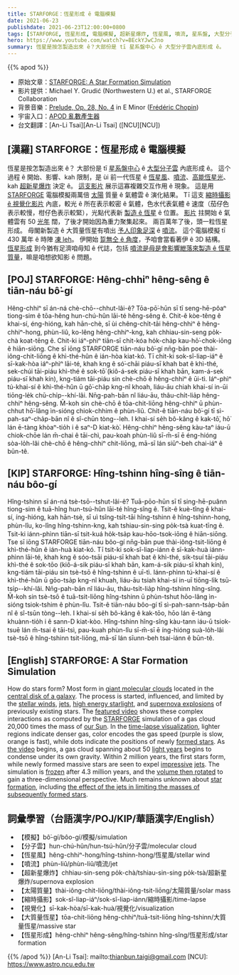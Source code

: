 ```yaml
---
title: STARFORGE：恆星形成 ê 電腦模擬
date: 2021-06-23
publishdate: 2021-06-23T12:00:00+0800
tags: [STARFORGE, 恆星形成, 電腦模擬, 超新星爆炸, 恆星風, 噴流, 星系盤, 大型分子雲, 3D 結構, 縮時攝影]
hero: https://www.youtube.com/watch?v=BEckYJwCJno
summary: 恆星是按怎製造出來 ê？大部份是 tī 星系盤中心 ê 大型分子雲內底形成 ê。
---
```


{{% apod %}}

- 原始文章：[STARFORGE: A Star Formation Simulation](https://apod.nasa.gov/apod/ap210623.html)
- 影片提供：Michael Y. Grudić (Northwestern U.) et al., STARFORGE Collaboration
- 背景音樂：[Prelude, Op. 28, No. 4](https://en.wikipedia.org/wiki/Prelude,_Op._28,_No._4_(Chopin)) in E Minor ([Frédéric Chopin](https://en.wikipedia.org/wiki/Fr%C3%A9d%C3%A9ric_Chopin))
- 宇宙入口：[APOD 亂數產生器](https://apod.nasa.gov/apod/random_apod.html)
- 台文翻譯：[An-Li Tsai][An-Li Tsai] ([NCU][NCU])

## [漢羅] STARFORGE：恆星形成 ê 電腦模擬
恆星是按怎製造出來 ê？
大部份是 tī [星系盤中心][central disk of a galaxy] ê [大型分子雲][giant molecular clouds] 內底形成 ê。
這个過程 ê 開始、影響、kah 限制，是 ùi 前一代恆星 ê [恆星風][stellar winds]、[噴流][jets 1]、[高能恆星光][high energy starlight]、kah [超新星爆炸][supernova explosions] 決定 ê。
[這支影片][featured video] 展示這寡複雜交互作用 ê 現象。
這是用 [STARFORGE][STARFORGE] 電腦模擬兩萬倍 [太陽][our Sun] 質量 ê 氣體雲 ê 演化結果。
Tī 這支 [縮時攝影 ê 視覺化影片][time-lapse visualization] 內底，較光 ê 所在表示較密 ê 氣體，色水代表氣體 ê 速度（茄仔色表示較慢，柑仔色表示較緊），光點代表新 [製造 ê 恆星][formed stars] ê 位置。
[影片][the video] 拄開始 ê 氣體雲有 50 [光年][light years] 闊，了後才開始因為重力聚集起來。
兩百萬年了後，頭一粒恆星形成。
毋閣新製造 ê 大質量恆星有噴出 [予人印象足深][impressive] ê [噴流][jets 2]。
這个電腦模擬 tī 430 萬年 ê 時陣 [凍 leh][frozen]。
伊開始 [踅無仝 ê 角度][volume then rotated]，予咱會當看著伊 ê 3D 結構。
[恆星形成][star formation] 到今猶有足濟咱毋知 ê 代誌，包括 [噴流是毋是會影響紲落來製造 ê 恆星質量][the effect of the jets in limiting the masses of subsequently formed stars]，嘛是咱想欲知影 ê 問題。

## [POJ] STARFORGE: Hêng-chhiⁿ hêng-sêng ê tiān-náu bô͘-gí
Hêng-chhiⁿ sī án-ná chè-chō--chhut-lâi-ê?
Tōa-pō͘-hūn sī tī seng-hē-pôaⁿ tiong-sim ê tōa-hêng hun-chú-hûn lāi-té hêng-sêng ê.
Chit-ê kòe-têng ê khai-sí, éng-hióng, kah hān-chè, sī ùi chêng-chi̍t-tāi hêng-chhiⁿ ê hêng-chhiⁿ-hong, phùn-liû, ko-lêng hêng-chhiⁿ-kng, kah chhiau-sin-seng po̍k-chà koat-tēng ê.
Chit-ki iáⁿ-phìⁿ tiān-sī chit-kóa ho̍k-cha̍p kau-hō͘-chok-iōng ê hiān-siōng.
Che sī iōng STARFORGE tiān-náu bô͘-gí nn̄g-bān poe thài-iông-chit-liōng ê khì-thé-hûn ê ián-hòa kiat-kó.
Tī chit-ki sok-sî-liap-iáⁿ ê sī-kak-hòa iáⁿ-phìⁿ lāi-té, khah kng ê só͘-chāi piáu-sī khah bat ê khì-thé, sek-chúi tāi-piáu khì-thé ê sok-tō͘ (kiô-á-sek piáu-sī khah bān, kam-á-sek piáu-sī khah kín), kng-tiám tāi-piáu sin chè-chō ê hêng-chhiⁿ ê ūi-tì.
Iáⁿ-phìⁿ tú-khai-sí ê khì-thé-hûn ū gō͘-cha̍p kng-nî khoah, liáu-āu chiah khai-sí in-ūi tiōng-le̍k chū-chi̍p--khí-lâi.
Nn̄g-pah-bān nî liáu-āu, thâu-chi̍t-lia̍p hêng-chhiⁿ hêng-sêng.
M̄-koh sin chè-chō ê tōa-chit-liōng hêng-chhiⁿ ū phùn-chhut hō͘-lâng ìn-sióng chiok-chhim ê phùn-liû.
Chit-ê tiān-náu bô͘-gí tī sì-pah-saⁿ-cha̍p-bān nî ê sî-chūn tòng--leh.
I khai-sí se̍h bô-kâng ê kak-tō͘, hō͘ lán ē-tàng khòaⁿ-tio̍h i ê saⁿ-D kiat-kò͘.
Hêng-chhiⁿ hêng-sêng kàu-taⁿ iáu-ū chiok-chōe lán m̄-chai ê tāi-chì, pau-koah phùn-liû sī-m̄-sī ē éng-hióng sòa-lo̍h-lâi chè-chō ê hêng-chhiⁿ chit-liōng, mā-sī lán siūⁿ-beh chai-iáⁿ ê būn-tê.

## [KIP] STARFORGE: Hîng-tshinn hîng-sîng ê tiān-náu bôo-gí
Hîng-tshinn sī án-ná tsè-tsō--tshut-lâi-ê?
Tuā-pōo-hūn sī tī sing-hē-puânn tiong-sim ê tuā-hîng hun-tsú-hûn lāi-té hîng-sîng ê.
Tsit-ê kuè-tîng ê khai-sí, íng-hióng, kah hān-tsè, sī uì tsîng-tsi̍t-tāi hîng-tshinn ê hîng-tshinn-hong, phùn-lîu, ko-lîng hîng-tshinn-kng, kah tshiau-sin-sing po̍k-tsà kuat-tīng ê.
Tsit-ki iánn-phìnn tiān-sī tsit-kuá ho̍k-tsa̍p kau-hōo-tsok-iōng ê hiān-siōng.
Tse sī iōng STARFORGE tiān-náu bôo-gí nn̄g-bān pue thài-iông-tsit-liōng ê khì-thé-hûn ê ián-huà kiat-kó.
Tī tsit-ki sok-sî-liap-iánn ê sī-kak-huà iánn-phìnn lāi-té, khah kng ê sóo-tsāi piáu-sī khah bat ê khì-thé, sik-tsuí tāi-piáu khì-thé ê sok-tōo (kiô-á-sik piáu-sī khah bān, kam-á-sik piáu-sī khah kín), kng-tiám tāi-piáu sin tsè-tsō ê hîng-tshinn ê uī-tì.
Iánn-phìnn tú-khai-sí ê khì-thé-hûn ū gōo-tsa̍p kng-nî khuah, liáu-āu tsiah khai-sí in-uī tiōng-li̍k tsū-tsi̍p--khí-lâi.
Nn̄g-pah-bān nî liáu-āu, thâu-tsi̍t-lia̍p hîng-tshinn hîng-sîng.
M̄-koh sin tsè-tsō ê tuā-tsit-liōng hîng-tshinn ū phùn-tshut hōo-lâng ìn-sióng tsiok-tshim ê phùn-lîu.
Tsit-ê tiān-náu bôo-gí tī sì-pah-sann-tsa̍p-bān nî ê sî-tsūn tòng--leh.
I khai-sí se̍h bô-kâng ê kak-tōo, hōo lán ē-tàng khuànn-tio̍h i ê sann-D kiat-kòo.
Hîng-tshinn hîng-sîng kàu-tann iáu-ū tsiok-tsuē lán m̄-tsai ê tāi-tsì, pau-kuah phùn-lîu sī-m̄-sī ē íng-hióng suà-lo̍h-lâi tsè-tsō ê hîng-tshinn tsit-liōng, mā-sī lán sīunn-beh tsai-iánn ê būn-tê.



## [English] STARFORGE: A Star Formation Simulation
How do stars form?
Most form in [giant molecular clouds][giant molecular clouds] located in the [central disk of a galaxy][central disk of a galaxy].
The process is started, influenced, and limited by the [stellar winds][stellar winds], [jets][jets 1], [high energy starlight][high energy starlight], and [supernova explosions][supernova explosions] of previously existing stars.
The [featured video][featured video] shows these complex interactions as computed by the [STARFORGE][STARFORGE] simulation of a gas cloud 20,000 times the mass of [our Sun][our Sun].
In the [time-lapse visualization][time-lapse visualization], lighter regions indicate denser gas, color encodes the gas speed (purple is slow, orange is fast), while dots indicate the positions of newly [formed stars][formed stars].
As [the video][the video] begins, a gas cloud spanning about 50 [light years][light years] begins to condense under its own gravity.
Within 2 million years, the first stars form, while newly formed massive stars are seen to expel [impressive][impressive] [jets][jets 2].
The simulation is [frozen][frozen] after 4.3 million years, and the [volume then rotated][volume then rotated] to gain a three-dimensional perspective.
Much remains unknown about [star formation][star formation], including [the effect of the jets in limiting the masses of subsequently formed stars][the effect of the jets in limiting the masses of subsequently formed stars].

## 詞彙學習（台語漢字/POJ/KIP/華語漢字/English）

- 【模擬】bô͘-gí/bôo-gí/模擬/simulation
- 【分子雲】hun-chú-hûn/hun-tsú-hûn/分子雲/molecular cloud
- 【恆星風】hêng-chhiⁿ-hong/hîng-tshinn-hong/恆星風/stellar wind
- 【噴流】phùn-liû/phùn-liû/噴流/jet
- 【超新星爆炸】chhiau-sin-seng po̍k-chà/tshiau-sin-sing po̍k-tsà/超新星爆炸/supernova explosion
- 【太陽質量】thài-iông-chit-liōng/thài-iông-tsit-liōng/太陽質量/solar mass
- 【縮時攝影】sok-sî-liap-iáⁿ/sok-sî-liap-iánn/縮時攝影/time-lapse
- 【視覺化】sī-kak-hòa/sī-kak-huà/視覺化/visualization
- 【大質量恆星】tōa-chit-liōng hêng-chhiⁿ/tuā-tsit-liōng hîng-tshinn/大質量恆星/massive star
- 【恆星形成】hêng-chhiⁿ hêng-sêng/hîng-tshinn hîng-sîng/恆星形成/star formation



{{% /apod %}}
[An-Li Tsai]: mailto:thianbun.taigi@gmail.com
[NCU]: https://www.astro.ncu.edu.tw

[giant molecular clouds]:https://apod.nasa.gov/apod/ap210502.html
[central disk of a galaxy]:https://astrobites.org/2013/04/17/the-whirlpool-galaxy-like-youve-never-seen-it-before/
[stellar winds]:https://astronomy.swin.edu.au/cosmos/S/Stellar+Winds
[jets 1]:https://astronomy.swin.edu.au/cosmos/S/stellar+jets
[high energy starlight]:https://en.wikipedia.org/wiki/Ionizing_radiation
[supernova explosions]:https://apod.nasa.gov/apod/ap210118.html
[featured video]:https://youtu.be/Aehqb-vDV_w
[STARFORGE]:http://www.starforge.space/
[our Sun]:https://solarsystem.nasa.gov/solar-system/sun/overview/
[time-lapse visualization]:http://www.starforge.space/movies.html
[formed stars]:https://science.nasa.gov/astrophysics/focus-areas/how-do-stars-form-and-evolve
[the video]:https://youtu.be/BEckYJwCJno
[light years]:https://spaceplace.nasa.gov/light-year/en/
[impressive]:https://img.huffingtonpost.com/asset/5bad12683c000032000b0e42.jpeg
[jets 2]:https://apod.nasa.gov/apod/ap210622.html
[frozen]:https://apod.nasa.gov/apod/ap181218.html
[volume then rotated]:https://youtu.be/QSivvdIyeG4
[star formation]:https://en.wikipedia.org/wiki/Star_formation
[the effect of the jets in limiting the masses of subsequently formed stars]:https://arxiv.org/abs/2010.11249
